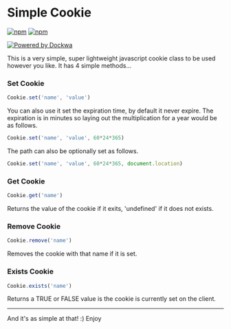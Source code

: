 # Simple Cookie

[![npm](https://img.shields.io/npm/dt/simple-cookie-js.svg)](https://www.npmjs.com/package/simple-cookie-js)
[![npm](https://img.shields.io/npm/v/simple-cookie-js.svg)](https://www.npmjs.com/package/simple-cookie-js)

[![Powered by Dockwa](https://raw.githubusercontent.com/dockwa/openpixel/dockwa/by-dockwa.png)](https://engineering.dockwa.com/)

This is a very simple, super lightweight javascript cookie class to be used however you like. It has 4 simple methods...

### Set Cookie
```javascript
Cookie.set('name', 'value')
```

You can also use it set the expiration time, by default it never expire. The expiration is in minutes so laying out the multiplication for a year would be as follows.

```javascript
Cookie.set('name', 'value', 60*24*365)
```

The path can also be optionally set as follows.

```javascript
Cookie.set('name', 'value', 60*24*365, document.location)
```

### Get Cookie
```javascript
Cookie.get('name')
```

Returns the value of the cookie if it exits, 'undefined' if it does not exists.

### Remove Cookie
```javascript
Cookie.remove('name')
```

Removes the cookie with that name if it is set.

### Exists Cookie
```javascript
Cookie.exists('name')
```

Returns a TRUE or FALSE value is the cookie is currently set on the client.

---
And it's as simple at that! :) Enjoy
